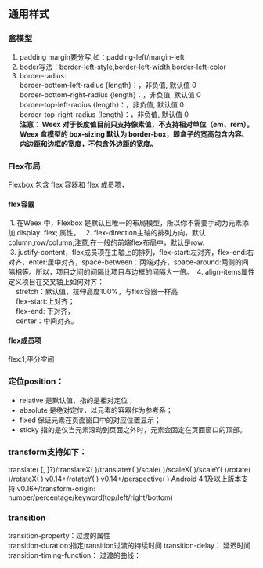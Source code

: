 ## 通用样式
### 盒模型
  1. padding margin要分写,如：padding-left/margin-left   
  2. boder写法：border-left-style,border-left-width,border-left-color  
  3. border-radius:  
      border-bottom-left-radius {length}：，非负值, 默认值 0  
      border-bottom-right-radius {length}：，非负值, 默认值 0   
      border-top-left-radius {length}：，非负值, 默认值 0   
      border-top-right-radius {length}：，非负值, 默认值 0   
  **注意： Weex 对于长度值目前只支持像素值，不支持相对单位（em、rem）。    
        Weex 盒模型的 box-sizing 默认为 border-box，即盒子的宽高包含内容、内边距和边框的宽度，不包含外边距的宽度。**
### Flex布局  
  Flexbox 包含 flex 容器和 flex 成员项，
#### flex容器    
  1. 在Weex 中，Flexbox 是默认且唯一的布局模型，所以你不需要手动为元素添加 display: flex; 属性。   
  2. flex-direction主轴的排列方向，默认column,row/column;注意,在一般的前端flex布局中，默认是row.  
  3. justify-content，flex成员项在主轴上的排列，flex-start:左对齐，flex-end:右对齐，enter:居中对齐，space-between：两端对齐，space-around:两侧的间隔相等。所以，项目之间的间隔比项目与边框的间隔大一倍。
  4. align-items属性定义项目在交叉轴上如何对齐：  
     stretch：默认值，拉伸高度100%，与flex容器一样高  
     flex-start:上对齐；  
     flex-end: 下对齐，  
     center：中间对齐。
#### flex成员项  
  flex:1;平分空间
### 定位position：
  - relative 是默认值，指的是相对定位；
  - absolute 是绝对定位，以元素的容器作为参考系；
  - fixed 保证元素在页面窗口中的对应位置显示；
  - sticky 指的是仅当元素滚动到页面之外时，元素会固定在页面窗口的顶部。
### transform支持如下：
  translate( [, ]?)/translateX( )/translateY( )/scale( )/scaleX( )/scaleY( )/rotate( )/rotateX( ) v0.14+/rotateY( ) v0.14+/perspective( ) Android 4.1及以上版本支持 v0.16+/transform-origin: number/percentage/keyword(top/left/right/bottom)
### transition 
  transition-property：过渡的属性  
  transition-duration:指定transition过渡的持续时间 
  transition-delay： 延迟时间  
  transition-timing-function： 过渡的曲线：
